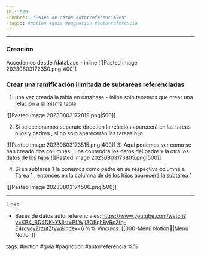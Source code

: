 ```yaml
---
ID:: 020
-nombre:: "Bases de datos autorreferenciales"
-tags:: #notion #guia #pagnotion #autorreferencia
---
```

___

### Creación
Accedemos desde /database - inline
![[Pasted image 20230803172350.png|400]]


### Crear una ramificación ilimitada de subtareas referenciadas

1) una vez creada la tabla en database - inline solo tenemos que crear una relación a la misma tabla

![[Pasted image 20230803172819.png|500]]

2) Si seleccionamos separate direction la relación aparecerá en las tareas hijos y padres , si no solo aparecerán las tareas hijo

![[Pasted image 20230803173515.png|400]]
3) Aquí podemos ver como se han creado dos columnas , una contendrá los datos del padre y la otra los datos de los hijos
![[Pasted image 20230803173805.png|500]]

4) Si en subtarea 1 le ponemos como padre en su respectiva columna a Tarea 1 , entonces en la columna de de los hijos aparecerá la subtarea 1

![[Pasted image 20230803174506.png|500]]





___
Links:
- Bases de datos autorreferenciales: https://www.youtube.com/watch?v=KB4_BD4DKkY&list=PLWji3OEqhByRc2fq-E4roydyZrzutZtyw&index=6
%%
Vínculos:
[[000-Menú Notion📃|Menú Notion]]

tags:
#notion #guia #pagnotion #autorreferencia
%%